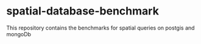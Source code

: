 # spatial-database-benchmark
This repository contains the benchmarks for spatial queries on postgis and mongoDb

